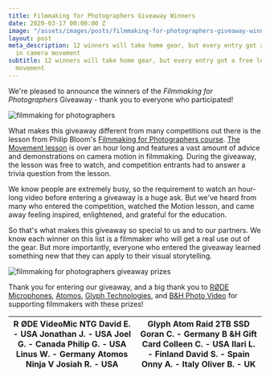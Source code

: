 ```yaml
---
title: Filmmaking for Photographers Giveaway Winners
date: 2020-03-17 00:00:00 Z
image: "/assets/images/posts/filmmaking-for-photographers-giveaway-winners-hero.jpg"
layout: post
meta_description: 12 winners will take home gear, but every entry got a free lesson
  in camera movement
subtitle: 12 winners will take home gear, but every entry got a free lesson in camera
  movement
---
```


We're pleased to announce the winners of the _Filmmaking for Photographers_ Giveaway - thank you to everyone who participated!

![filmmaking for photographers](https://mzed-cdn1.sfo2.cdn.digitaloceanspaces.com/images/news/filmmaking-for-photographers.jpg)

What makes this giveaway different from many competitions out there is the lesson from Philip Bloom's [Filmmaking for Photographers course](https://www.mzed.com/courses/filmmaking-for-photographers). [The Movement lesson](https://www.mzed.com/courses/filmmaking-for-photographers/modules/3) is over an hour long and features a vast amount of advice and demonstrations on camera motion in filmmaking. During the giveaway, the lesson was free to watch, and competition entrants had to answer a trivia question from the lesson.

We know people are extremely busy, so the requirement to watch an hour-long video before entering a giveaway is a huge ask. But we've heard from many who entered the competition, watched the Motion lesson, and came away feeling inspired, enlightened, and grateful for the education.

So that's what makes this giveaway so special to us and to our partners. We know each winner on this list is a filmmaker who will get a real use out of the gear. But more importantly, everyone who entered the giveaway learned something new that they can apply to their visual storytelling. 

![filmmaking for photographers giveaway prizes](https://mzed-cdn1.sfo2.cdn.digitaloceanspaces.com/images/news/ffp-giveaway-winners-prizes.jpg)

Thank you for entering our giveaway, and a big thank you to [RØDE Microphones](http://en.rode.com/), [Atomos](https://www.atomos.com/), [Glyph Technologies](https://www.glyphtech.com/), and [B&H Photo Video](https://www.bhphotovideo.com/) for supporting filmmakers with these prizes!

**R ØDE** **VideoMic NTG** David E. - USA Jonathan J. - USA Joel G. - Canada Philip G. - USA Linus W. - Germany   **Atomos Ninja V** Josiah R. - USA |  **Glyph Atom Raid 2TB SSD** Goran C. - Germany   **B &H Gift Card** Colleen C. - USA Ilari L. - Finland David S. - Spain Onny A. - Italy Oliver B. - UK  
---|---